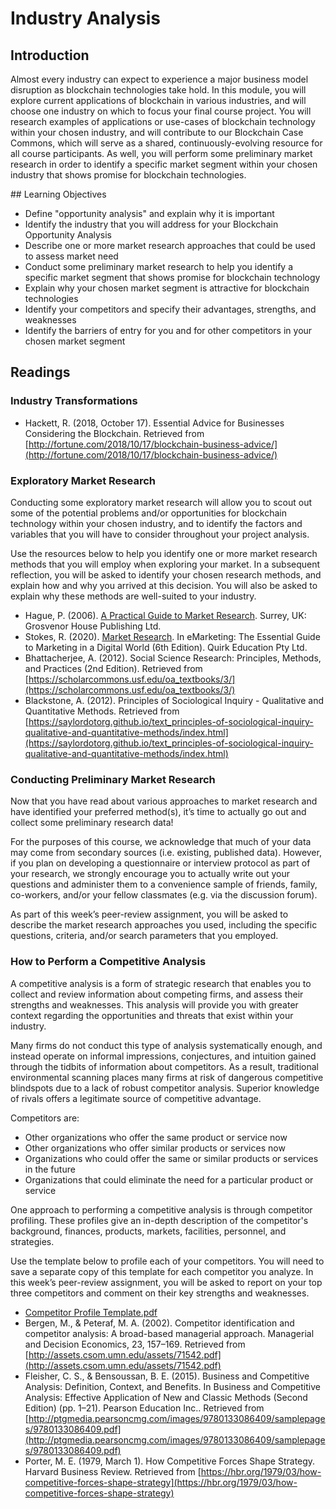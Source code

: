 # Industry Analysis
## Introduction
Almost every industry can expect to experience a major business model disruption as blockchain technologies take hold. In this module, you will explore current applications of blockchain in various industries, and will choose one industry on which to focus your final course project. You will research examples of applications or use-cases of blockchain technology within your chosen industry, and will contribute to our Blockchain Case Commons, which will serve as a shared, continuously-evolving resource for all course participants. As well, you will perform some preliminary market research in order to identify a specific market segment within your chosen industry that shows promise for blockchain technologies.

## Learning Objectives
* Define "opportunity analysis" and explain why it is important
* Identify the industry that you will address for your Blockchain Opportunity Analysis
* Describe one or more market research approaches that could be used to assess market need
* Conduct some preliminary market research to help you identify a specific market segment that shows promise for blockchain technology
* Explain why your chosen market segment is attractive for blockchain technologies
* Identify your competitors and specify their advantages, strengths, and weaknesses
* Identify the barriers of entry for you and for other competitors in your chosen market segment

## Readings
### Industry Transformations
* Hackett, R. (2018, October 17). Essential Advice for Businesses Considering the Blockchain. Retrieved from [http://fortune.com/2018/10/17/blockchain-business-advice/](http://fortune.com/2018/10/17/blockchain-business-advice/)


### Exploratory Market Research
Conducting some exploratory market research will allow you to scout out some of the potential problems and/or opportunities for blockchain technology within your chosen industry, and to identify the factors and variables that you will have to consider throughout your project analysis.

Use the resources below to help you identify one or more market research methods that you will employ when exploring your market.  In a subsequent reflection, you will be asked to identify your chosen research methods, and explain how and why you arrived at this decision. You will also be asked to explain why these methods are well-suited to your industry.

* Hague, P. (2006). [A Practical Guide to Market Research](https://www.b2binternational.com/assets/ebooks/mr_guide/practical-guide-to-market-research_full.pdf). Surrey, UK: Grosvenor House Publishing Ltd.
* Stokes, R. (2020). [Market Research](https://biz.libretexts.org/Bookshelves/Marketing/Book%3A_eMarketing__The_Essential_Guide_to_Marketing_in_a_Digital_World_(Stokes)/04%3A_Market_Research). In eMarketing: The Essential Guide to Marketing in a Digital World (6th Edition). Quirk Education Pty Ltd.
* Bhattacherjee, A. (2012). Social Science Research: Principles, Methods, and Practices (2nd Edition). Retrieved from [https://scholarcommons.usf.edu/oa_textbooks/3/](https://scholarcommons.usf.edu/oa_textbooks/3/)
* Blackstone, A. (2012). Principles of Sociological Inquiry - Qualitative and Quantitative Methods. Retrieved from [https://saylordotorg.github.io/text_principles-of-sociological-inquiry-qualitative-and-quantitative-methods/index.html](https://saylordotorg.github.io/text_principles-of-sociological-inquiry-qualitative-and-quantitative-methods/index.html)   

### Conducting Preliminary Market Research
Now that you have read about various approaches to market research and have identified your preferred method(s), it’s time to actually go out and collect some preliminary research data!  

For the purposes of this course, we acknowledge that much of your data may come from secondary sources (i.e. existing, published data).  However, if you plan on developing a questionnaire or interview protocol as part of your research, we strongly encourage you to actually write out your questions and administer them to a convenience sample of friends, family, co-workers, and/or your fellow classmates (e.g. via the discussion forum).

As part of this week’s peer-review assignment, you will be asked to describe the market research approaches you used, including the specific questions, criteria, and/or search parameters that you employed.

### How to Perform a Competitive Analysis
A competitive analysis is a form of strategic research that enables you to collect and review information about competing firms, and assess their strengths and weaknesses.  This analysis will provide you with greater context regarding the opportunities and threats that exist within your industry.

Many firms do not conduct this type of analysis systematically enough, and instead operate on informal impressions, conjectures, and intuition gained through the tidbits of information about competitors. As a result, traditional environmental scanning places many firms at risk of dangerous competitive blindspots due to a lack of robust competitor analysis.  Superior knowledge of rivals offers a legitimate source of competitive advantage.

Competitors are:
* Other organizations who offer the same product or service now
* Other organizations who offer similar products or services now
* Organizations who could offer the same or similar products or services in the future
* Organizations that could eliminate the need for a particular product or service

One approach to performing a competitive analysis is through competitor profiling.  These profiles give an in-depth description of the competitor's background, finances, products, markets, facilities, personnel, and strategies.

Use the template below to profile each of your competitors.  You will need to save a separate copy of this template for each competitor you analyze.  In this week’s peer-review assignment, you will be asked to report on your top three competitors and comment on their key strengths and weaknesses.

* [Competitor Profile Template.pdf](./files/CompetitorProfileTemplate.pdf)
* Bergen, M., & Peteraf, M. A. (2002). Competitor identification and competitor analysis: A broad-based managerial approach. Managerial and Decision Economics, 23, 157–169. Retrieved from [http://assets.csom.umn.edu/assets/71542.pdf](http://assets.csom.umn.edu/assets/71542.pdf)
* Fleisher, C. S., & Bensoussan, B. E. (2015). Business and Competitive Analysis: Definition, Context, and Benefits. In Business and Competitive Analysis: Effective Application of New and Classic Methods (Second Edition) (pp. 1–21). Pearson Education Inc.. Retrieved from [http://ptgmedia.pearsoncmg.com/images/9780133086409/samplepages/9780133086409.pdf](http://ptgmedia.pearsoncmg.com/images/9780133086409/samplepages/9780133086409.pdf)
* Porter, M. E. (1979, March 1). How Competitive Forces Shape Strategy. Harvard Business Review. Retrieved from [https://hbr.org/1979/03/how-competitive-forces-shape-strategy](https://hbr.org/1979/03/how-competitive-forces-shape-strategy)
